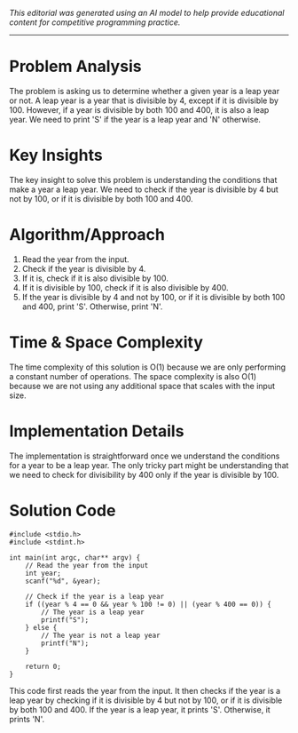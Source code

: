 *This editorial was generated using an AI model to help provide educational content for competitive programming practice.*

---

# Problem Analysis
The problem is asking us to determine whether a given year is a leap year or not. A leap year is a year that is divisible by 4, except if it is divisible by 100. However, if a year is divisible by both 100 and 400, it is also a leap year. We need to print 'S' if the year is a leap year and 'N' otherwise.

# Key Insights
The key insight to solve this problem is understanding the conditions that make a year a leap year. We need to check if the year is divisible by 4 but not by 100, or if it is divisible by both 100 and 400.

# Algorithm/Approach
1. Read the year from the input.
2. Check if the year is divisible by 4.
3. If it is, check if it is also divisible by 100.
4. If it is divisible by 100, check if it is also divisible by 400.
5. If the year is divisible by 4 and not by 100, or if it is divisible by both 100 and 400, print 'S'. Otherwise, print 'N'.

# Time & Space Complexity
The time complexity of this solution is O(1) because we are only performing a constant number of operations. The space complexity is also O(1) because we are not using any additional space that scales with the input size.

# Implementation Details
The implementation is straightforward once we understand the conditions for a year to be a leap year. The only tricky part might be understanding that we need to check for divisibility by 400 only if the year is divisible by 100.

# Solution Code
```c11-gcc
#include <stdio.h>
#include <stdint.h>

int main(int argc, char** argv) {
    // Read the year from the input
    int year;
    scanf("%d", &year);

    // Check if the year is a leap year
    if ((year % 4 == 0 && year % 100 != 0) || (year % 400 == 0)) {
        // The year is a leap year
        printf("S");
    } else {
        // The year is not a leap year
        printf("N");
    }

    return 0;
}
```
This code first reads the year from the input. It then checks if the year is a leap year by checking if it is divisible by 4 but not by 100, or if it is divisible by both 100 and 400. If the year is a leap year, it prints 'S'. Otherwise, it prints 'N'.
